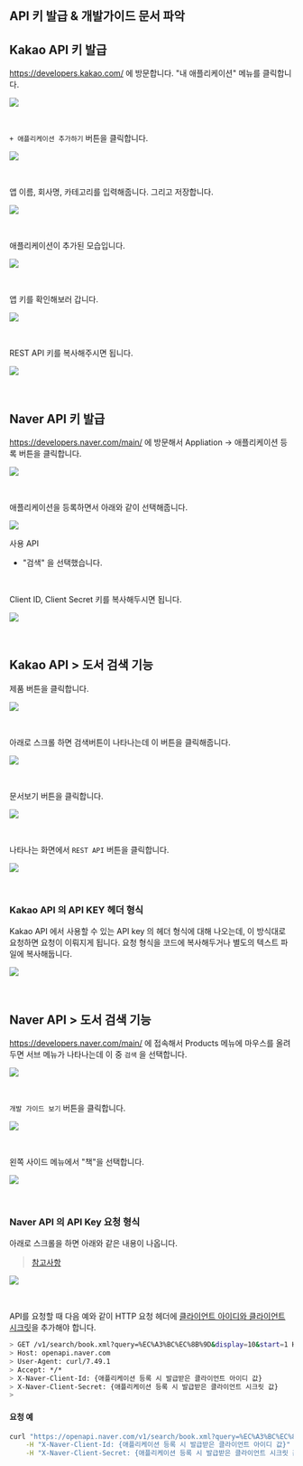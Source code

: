 ## API 키 발급 & 개발가이드 문서 파악





## Kakao API 키 발급

https://developers.kakao.com/ 에 방문합니다. "내 애플리케이션" 메뉴를 클릭합니다.

![](./img/api-key-creation/4.png)

<br/>



`+ 애플리케이션 추가하기` 버튼을 클릭합니다.

![](./img/api-key-creation/5.png)

<br/>



앱 이름, 회사명, 카테고리를 입력해줍니다. 그리고 저장합니다.

![](./img/api-key-creation/6.png)

<br/>



애플리케이션이 추가된 모습입니다.

![](./img/api-key-creation/7.png)

<br/>



앱 키를 확인해보러 갑니다.

![](./img/api-key-creation/8.png)

<br/>



REST API 키를 복사해주시면 됩니다.

![](./img/api-key-creation/9.png)

<br/>







## Naver API 키 발급

https://developers.naver.com/main/ 에 방문해서 Appliation → 애플리케이션 등록 버튼을 클릭합니다.

![](./img/api-key-creation/1.png)

<br/>



애플리케이션을 등록하면서 아래와 같이 선택해줍니다.

![](./img/api-key-creation/2.png)

사용 API

- "검색" 을 선택했습니다.

<br/>



Client ID, Client Secret 키를 복사해두시면 됩니다.

![](./img/api-key-creation/3.png)

<br/>



## Kakao API > 도서 검색 기능

제품 버튼을 클릭합니다.

![](./img/api-key-creation/10.png)

<br/>



아래로 스크롤 하면 검색버튼이 나타나는데 이 버튼을 클릭해줍니다.

![](./img/api-key-creation/11.png)

<br/>



문서보기 버튼을 클릭합니다.

![](./img/api-key-creation/12.png)

<br/>



나타나는 화면에서 `REST API` 버튼을 클릭합니다.

![](./img/api-key-creation/13.png)

<br/>



### Kakao API 의 API KEY 헤더 형식

Kakao API 에서 사용할 수 있는 API key 의 헤더 형식에 대해 나오는데, 이 방식대로 요청하면 요청이 이뤄지게 됩니다. 요청 형식을 코드에 복사해두거나 별도의 텍스트 파일에 복사해둡니다.

![](./img/api-key-creation/14.png)

<br/>



## Naver API > 도서 검색 기능

https://developers.naver.com/main/ 에 접속해서 Products 메뉴에 마우스를 올려두면 서브 메뉴가 나타나는데 이 중 `검색` 을 선택합니다.

![](./img/api-key-creation/15.png)

<br/>



`개발 가이드 보기` 버튼을 클릭합니다.

![](./img/api-key-creation/16.png)

<br/>



왼쪽 사이드 메뉴에서 "책"을 선택합니다.

![](./img/api-key-creation/17.png)

<br/>



### Naver API 의 API Key 요청 형식

아래로 스크롤을 하면 아래와 같은 내용이 나옵니다.

> [참고사항](https://developers.naver.com/docs/serviceapi/search/book/book.md#%EC%B0%B8%EA%B3%A0-%EC%82%AC%ED%95%AD)



![](./img/api-key-creation/18.png)

<br/>



API를 요청할 때 다음 예와 같이 HTTP 요청 헤더에 [클라이언트 아이디와 클라이언트 시크릿](https://developers.naver.com/docs/common/openapiguide/appregister.md#클라이언트-아이디와-클라이언트-시크릿-확인)을 추가해야 합니다.

```sh
> GET /v1/search/book.xml?query=%EC%A3%BC%EC%8B%9D&display=10&start=1 HTTP/1.1
> Host: openapi.naver.com
> User-Agent: curl/7.49.1
> Accept: */*
> X-Naver-Client-Id: {애플리케이션 등록 시 발급받은 클라이언트 아이디 값}
> X-Naver-Client-Secret: {애플리케이션 등록 시 발급받은 클라이언트 시크릿 값}
>
```

#### 요청 예 

```sh
curl "https://openapi.naver.com/v1/search/book.xml?query=%EC%A3%BC%EC%8B%9D&display=10&start=1" \
    -H "X-Naver-Client-Id: {애플리케이션 등록 시 발급받은 클라이언트 아이디 값}" \
    -H "X-Naver-Client-Secret: {애플리케이션 등록 시 발급받은 클라이언트 시크릿 값}" -v
```

<br/>









